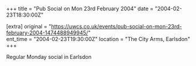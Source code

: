 +++
title = "Pub Social on Mon 23rd February 2004"
date = "2004-02-23T18:30:00Z"

[extra]
original = "https://uwcs.co.uk/events/pub-social-on-mon-23rd-february-2004-1474488949945/"    
ent_time = "2004-02-23T19:30:00Z"
location = "The City Arms, Earlsdon"
+++

Regular Monday social in Earlsdon


